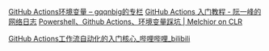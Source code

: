 [GitHub Actions环境变量 – gqqnbig的专栏](https://gqqnbig.me/2020/04/29/github-actions%E7%8E%AF%E5%A2%83%E5%8F%98%E9%87%8F/)
[GitHub Actions 入门教程 - 阮一峰的网络日志](https://www.ruanyifeng.com/blog/2019/09/getting-started-with-github-actions.html)
[Powershell、Github Actions、环境变量踩坑 | Melchior on CLR](https://verrickt.github.io/2021/10/19/pwsh-github-actions-env-var-pit-fall/)

[GitHub Actions工作流自动化的入门核心\_哔哩哔哩\_bilibili](https://www.bilibili.com/video/BV1aT421y7Ar/?spm_id_from=333.880.my_history.page.click&vd_source=f8bf73f9a2b495eaf6f8446fa6016bc7)